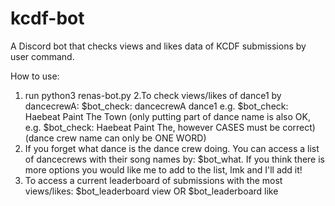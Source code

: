 # kcdf-bot

A Discord bot that checks views and likes data of KCDF submissions by user command.

How to use:
1. run python3 renas-bot.py
2.To check views/likes of dance1 by dancecrewA: $bot_check: dancecrewA dance1 
e.g. $bot_check: Haebeat Paint The Town
(only putting part of dance name is also OK, e.g. $bot_check: Haebeat Paint The, however CASES must be correct)
(dance crew name can only be ONE WORD)
3. If you forget what dance is the dance crew doing. You can access a list of dancecrews with their song names by: $bot_what. If you think there is more options you would like me to add to the list, lmk and I'll add it!
4. To access a current leaderboard of submissions with the most views/likes: $bot_leaderboard view OR $bot_leaderboard like
